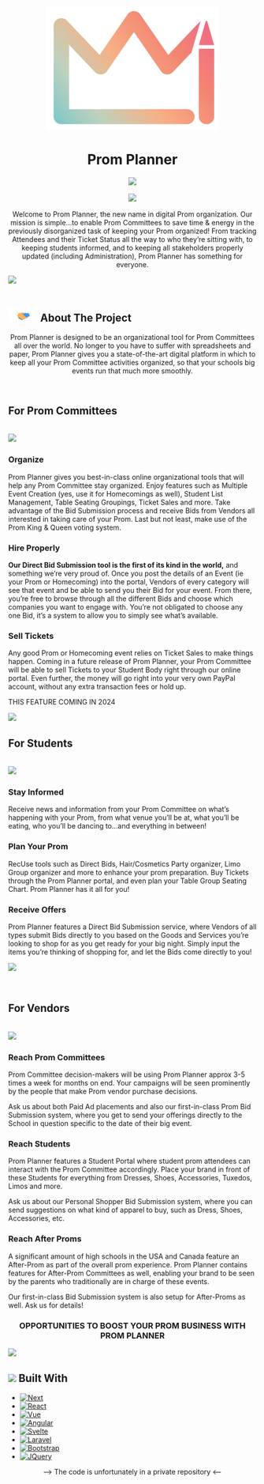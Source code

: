 <!-- Improved compatibility of back to top link: See: https://github.com/othneildrew/Best-README-Template/pull/73 -->
<a name="readme-top"></a>
<!--
*** Thanks for checking out the Best-README-Template. If you have a suggestion
*** that would make this better, please fork the repo and create a pull request
*** or simply open an issue with the tag "enhancement".
*** Don't forget to give the project a star!
*** Thanks again! Now go create something AMAZING! :D
-->



<!-- PROJECT SHIELDS -->
<!--
*** I'm using markdown "reference style" links for readability.
*** Reference links are enclosed in brackets [ ] instead of parentheses ( ).
*** See the bottom of this document for the declaration of the reference variables
*** for contributors-url, forks-url, etc. This is an optional, concise syntax you may use.
*** https://www.markdownguide.org/basic-syntax/#reference-style-links
-->


<!-- PROJECT LOGO -->
<br />
<div align="center">
  <a href="https://github.com/github_username/repo_name">
    <img src="images/Prom_VP_Line.png" alt="PromPlanner Logo" width="350" height="250">
  </a>

<h1 align="center">Prom Planner</h1>

<p align="center">
  <a href="https://github.com/DenverCoder1/readme-typing-svg"><img src="https://readme-typing-svg.herokuapp.com?font=Time+New+Roman&color=cyan&size=25&center=true&vCenter=true&width=600&height=100&lines=Keep+Your+Prom+Organized;For+Students;For+Prom+Committees;For+Vendors;For+Sponsors"></a>
</p>

<img src="https://user-images.githubusercontent.com/73097560/115834477-dbab4500-a447-11eb-908a-139a6edaec5c.gif"><br>

  <p align="center">
Welcome to Prom Planner, the new name in digital Prom organization. Our mission is simple…to enable Prom Committees to save time & energy in the previously disorganized task of keeping your Prom organized! From tracking Attendees and their Ticket Status all the way to who they’re sitting with, to keeping students informed, and to keeping all stakeholders properly updated (including Administration), Prom Planner has something for everyone.
  </p>
</div>

<img src="https://user-images.githubusercontent.com/73097560/115834477-dbab4500-a447-11eb-908a-139a6edaec5c.gif"><br><br>


<!-- ABOUT THE PROJECT -->
## <img src="https://github.com/0xAbdulKhalid/0xAbdulKhalid/raw/main/assets/mdImages/handshake.gif" width ="60"> About The Project <br>

  <p align="center">
Prom Planner is designed to be an organizational tool for Prom Committees all over the world. No longer to you have to suffer with spreadsheets and paper, Prom Planner gives you a state-of-the-art digital platform in which to keep all your Prom Committee activities organized, so that your schools big events run that much more smoothly.
  </p>
  
   <br><h2>For Prom Committees</h2> <br>
   <img src="https://user-images.githubusercontent.com/73097560/115834477-dbab4500-a447-11eb-908a-139a6edaec5c.gif">
 <h3>Organize</h3>
 <p>Prom Planner gives you best-in-class online organizational tools that will help any Prom Committee stay organized. Enjoy features such as Multiple Event Creation (yes, use it for Homecomings as well), Student List Management, Table Seating Groupings, Ticket Sales and more. Take advantage of the Bid Submission process and receive Bids from Vendors all interested in taking care of your Prom. Last but not least, make use of the Prom King & Queen voting system.</p>

 <h3>Hire Properly</h3>
 <p><strong>Our Direct Bid Submission tool is the first of its kind in the world,</strong> and something we’re very proud of. Once you post the details of an Event (ie your Prom or Homecoming) into the portal, Vendors of every category will see that event and be able to send you their Bid for your event. From there, you’re free to browse through all the different Bids and choose which companies you want to engage with. You’re not obligated to choose any one Bid, it’s a system to allow you to simply see what’s available.</p>
 
  <h3>Sell Tickets</h3>
 <p>Any good Prom or Homecoming event relies on Ticket Sales to make things happen. Coming in a future release of Prom Planner, your Prom Committee will be able to sell Tickets to your Student Body right through our online portal. Even further, the money will go right into your very own PayPal account, without any extra transaction fees or hold up.

THIS FEATURE COMING IN 2024</p>
 <img src="https://user-images.githubusercontent.com/73097560/115834477-dbab4500-a447-11eb-908a-139a6edaec5c.gif">
 <br><h2>For Students</h2> <br>
 <img src="https://user-images.githubusercontent.com/73097560/115834477-dbab4500-a447-11eb-908a-139a6edaec5c.gif">
 <h3>Stay Informed</h3>
 <p>Receive news and information from your Prom Committee on what’s happening with your Prom, from what venue you’ll be at, what you’ll be eating, who you’ll be dancing to…and everything in between!</p>
 
  <h3>Plan Your Prom</h3>
 <p>RecUse tools such as Direct Bids, Hair/Cosmetics Party organizer, Limo Group organizer and more to enhance your prom preparation. Buy Tickets through the Prom Planner portal, and even plan your Table Group Seating Chart. Prom Planner has it all for you!</p>
 
  <h3>Receive Offers</h3>
 <p>Prom Planner features a Direct Bid Submission service, where Vendors of all types submit Bids directly to you based on the Goods and Services you’re looking to shop for as you get ready for your big night. Simply input the items you’re thinking of shopping for, and let the Bids come directly to you!</p>
 <img src="https://user-images.githubusercontent.com/73097560/115834477-dbab4500-a447-11eb-908a-139a6edaec5c.gif">
  
  <br><h2>For Vendors</h2><br>
  <img src="https://user-images.githubusercontent.com/73097560/115834477-dbab4500-a447-11eb-908a-139a6edaec5c.gif">
  <h3>Reach Prom Committees</h3>
 <p>Prom Committee decision-makers will be using Prom Planner approx 3-5 times a week for months on end. Your campaigns will be seen prominently by the people that make Prom vendor purchase decisions.

Ask us about both Paid Ad placements and also our first-in-class Prom Bid Submission system, where you get to send your offerings directly to the School in question specific to the date of their big event.</p>
 
   <h3>Reach Students</h3>
 <p>Prom Planner features a Student Portal where student prom attendees can interact with the Prom Committee accordingly. Place your brand in front of these Students for everything from Dresses, Shoes, Accessories, Tuxedos, Limos and more.

Ask us about our Personal Shopper Bid Submission system, where you can send suggestions on what kind of apparel to buy, such as Dress, Shoes, Accessories, etc.</p>
 
   <h3>Reach After Proms</h3>
 <p>A significant amount of high schools in the USA and Canada feature an After-Prom as part of the overall prom experience. Prom Planner contains features for After-Prom Committees as well, enabling your brand to be seen by the parents who traditionally are in charge of these events.

Our first-in-class Bid Submission system is also setup for After-Proms as well. Ask us for details!</p>

<h3 align="center">OPPORTUNITIES TO BOOST YOUR PROM BUSINESS WITH PROM PLANNER</h3>
<img src="https://user-images.githubusercontent.com/73097560/115834477-dbab4500-a447-11eb-908a-139a6edaec5c.gif">
</div>


## <img src="https://media2.giphy.com/media/QssGEmpkyEOhBCb7e1/giphy.gif?cid=ecf05e47a0n3gi1bfqntqmob8g9aid1oyj2wr3ds3mg700bl&rid=giphy.gif" width ="30"> Built With

* [![Next][Next.js]][Next-url]
* [![React][React.js]][React-url]
* [![Vue][Vue.js]][Vue-url]
* [![Angular][Angular.io]][Angular-url]
* [![Svelte][Svelte.dev]][Svelte-url]
* [![Laravel][Laravel.com]][Laravel-url]
* [![Bootstrap][Bootstrap.com]][Bootstrap-url]
* [![JQuery][JQuery.com]][JQuery-url]

<p align="center">
--> The code is unfortunately in a private repository <--
</p>


<!-- MARKDOWN LINKS & IMAGES -->
<!-- https://www.markdownguide.org/basic-syntax/#reference-style-links -->
[contributors-shield]: https://img.shields.io/github/contributors/github_username/repo_name.svg?style=for-the-badge
[contributors-url]: https://github.com/github_username/repo_name/graphs/contributors
[forks-shield]: https://img.shields.io/github/forks/github_username/repo_name.svg?style=for-the-badge
[forks-url]: https://github.com/github_username/repo_name/network/members
[stars-shield]: https://img.shields.io/github/stars/github_username/repo_name.svg?style=for-the-badge
[stars-url]: https://github.com/github_username/repo_name/stargazers
[issues-shield]: https://img.shields.io/github/issues/github_username/repo_name.svg?style=for-the-badge
[issues-url]: https://github.com/github_username/repo_name/issues
[license-shield]: https://img.shields.io/github/license/github_username/repo_name.svg?style=for-the-badge
[license-url]: https://github.com/github_username/repo_name/blob/master/LICENSE.txt
[linkedin-shield]: https://img.shields.io/badge/-LinkedIn-black.svg?style=for-the-badge&logo=linkedin&colorB=555
[linkedin-url]: https://linkedin.com/in/linkedin_username
[product-screenshot]: images/screenshot.png
[Next.js]: https://img.shields.io/badge/next.js-000000?style=for-the-badge&logo=nextdotjs&logoColor=white
[Next-url]: https://nextjs.org/
[React.js]: https://img.shields.io/badge/React-20232A?style=for-the-badge&logo=react&logoColor=61DAFB
[React-url]: https://reactjs.org/
[Vue.js]: https://img.shields.io/badge/Vue.js-35495E?style=for-the-badge&logo=vuedotjs&logoColor=4FC08D
[Vue-url]: https://vuejs.org/
[Angular.io]: https://img.shields.io/badge/Angular-DD0031?style=for-the-badge&logo=angular&logoColor=white
[Angular-url]: https://angular.io/
[Svelte.dev]: https://img.shields.io/badge/Svelte-4A4A55?style=for-the-badge&logo=svelte&logoColor=FF3E00
[Svelte-url]: https://svelte.dev/
[Laravel.com]: https://img.shields.io/badge/Laravel-FF2D20?style=for-the-badge&logo=laravel&logoColor=white
[Laravel-url]: https://laravel.com
[Bootstrap.com]: https://img.shields.io/badge/Bootstrap-563D7C?style=for-the-badge&logo=bootstrap&logoColor=white
[Bootstrap-url]: https://getbootstrap.com
[JQuery.com]: https://img.shields.io/badge/jQuery-0769AD?style=for-the-badge&logo=jquery&logoColor=white
[JQuery-url]: https://jquery.com 
